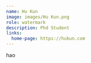 ```yaml
---
name: Hu Kun
image: images/Hu Kun.png
role: watermark
description: Phd Student
links:
  home-page: https://hukun.com
---
```


hao
